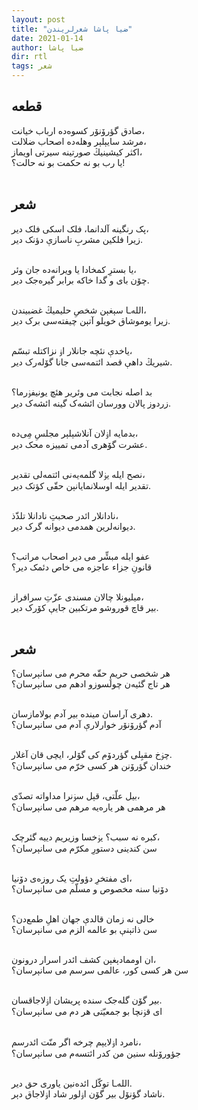 ```yaml
---
layout: post
title: "ضیا پاشا شعرلریندن"
date: 2021-01-14
author: ضیا پاشا
dir: rtl
tags: شعر
---
```


## قطعه

صادق گؤرۆنۆر کسوه‌ده ارباب خیانت،<br/>
مرشد سایېلېر وهله‌ده اصحاب ضلالت،<br/>
اکثر کیشینیڭ صورتینه سیرتی اویماز،<br/>
یا رب بو نه حکمت بو نه حالت؟!<br/><br/>

## شعر

پک رنگینه آلدانما، فلک اسکی فلک دیر،<br/>
زیرا فلکین مشربِ ناسازې دؤنک دیر.<br/><br/>

یا بسترِ کمخادا یا ویرانه‌ده جان وئر،<br/>
چۆن بای و گدا خاکه برابر گیره‌جک دیر.<br/><br/>

الله‌ـا سېغېن شخصِ حلیمیڭ غضبیندن،<br/>
زیرا یوموشاق خویلو آتېن چیفته‌سی برک دیر.<br/><br/>

یاخدې نئچه جانلار اۏ نزاکتله تبسّم،<br/>
شیریڭ داهې قصد ائتمه‌سی جانا گۆله‌رک دیر.<br/><br/>

بد اصله نجابت می وئریر هئچ یونیفۏرما؟<br/>
زردوز پالان وورسان ائشه‌ک گینه ائشه‌ک دیر.<br/><br/>

بدمایه اۏلان آنلاشېلېر مجلسِ مِی‌ده،<br/>
عشرت گۆهری آدمی تمییزه محک دیر.<br/><br/>

نصح ایله یۏلا گلمه‌یه‌نی ائتمه‌لی تقدیر،<br/>
تقدیر ایله اوسلانمایانېن حقّی کؤتک دیر.<br/><br/>

نادانلار ائدر صحبتِ نادانلا تلذّذ،<br/>
دیوانه‌لرین همدمی دیوانه گرک دیر.<br/><br/>

عفو ایله مبشِّر می دیر اصحاب مراتب؟<br/>
قانونِ جزاء عاجزه می خاص دئمک دیر؟<br/><br/>

میلیونلا چالان مسندی عزّتِ سرافراز،<br/>
بیر قاچ قوروشو مرتکبین جایې کۆرک دیر.<br/><br/>


## شعر

هر شخصی حریمِ حقّه محرم می سانېرسان؟<br/>
هر تاج گئیه‌ن چولسوزو ادهم می سانېرسان؟<br/><br/>

دهری آراسان مینده بیر آدم بولامازسان.<br/>
آدم گؤرۆنۆر خوارلارې آدم می سانېرسان؟<br/><br/>

چۏخ مقبِلی گؤردۆم کی گۆلر، ایچی قان آغلار.<br/>
خندان گؤرۆنن هر کسی خرّم می سانېرسان؟<br/><br/>

بیل علّتی، قېل سۏنرا مداواته تصدّی،<br/>
هر مرهمی هر یاره‌یه مرهم می سانېرسان؟<br/><br/>

کبره نه سبب؟ یۏخسا وزیریم دییه گئرچک،<br/>
سن کندینی دستورِ مکرّم می سانېرسان؟<br/><br/>

ای مفتخرِ دؤولتِ یک روزه‌ی دۆنیا،<br/>
دۆنیا سنه مخصوص و مسلّم می سانېرسان؟<br/><br/>

خالی نه زمان قالدې جهان اهلِ طمع‌دن؟<br/>
سن ذاتېنې بو عالمه الزم می سانېرسان؟<br/><br/>

ان اوممادېغېن کشف ائدر اسرار درونون،<br/>
سن هر کسی کور، عالمی سرسم می سانېرسان؟<br/><br/>

بیر گۆن گله‌جک سنده پریشان اۏلاجاقسان.<br/>
ای قۏنچا بو جمعیّتی هر دم می سانېرسان؟<br/><br/>

نامرد اۏلایېم  چرخه اگر منّت ائدرسم،<br/>
جؤورۆنله سنین من کدر ائتسه‌م می سانېرسان؟<br/><br/>

الله‌ـا توکّل ائده‌نین یاوری حق دیر.<br/>
ناشاد گؤنۆل بیر گۆن اۏلور شاد اۏلاجاق دېر.





















